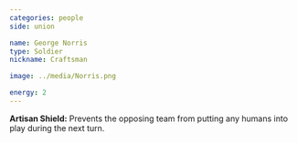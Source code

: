 ```yaml
---
categories: people
side: union

name: George Norris
type: Soldier
nickname: Craftsman

image: ../media/Norris.png

energy: 2
---
```


**Artisan Shield:** Prevents the opposing team from putting any humans into play during the next turn.
